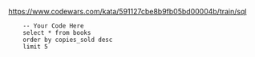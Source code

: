 https://www.codewars.com/kata/591127cbe8b9fb05bd00004b/train/sql

        -- Your Code Here
        select * from books
        order by copies_sold desc
        limit 5

